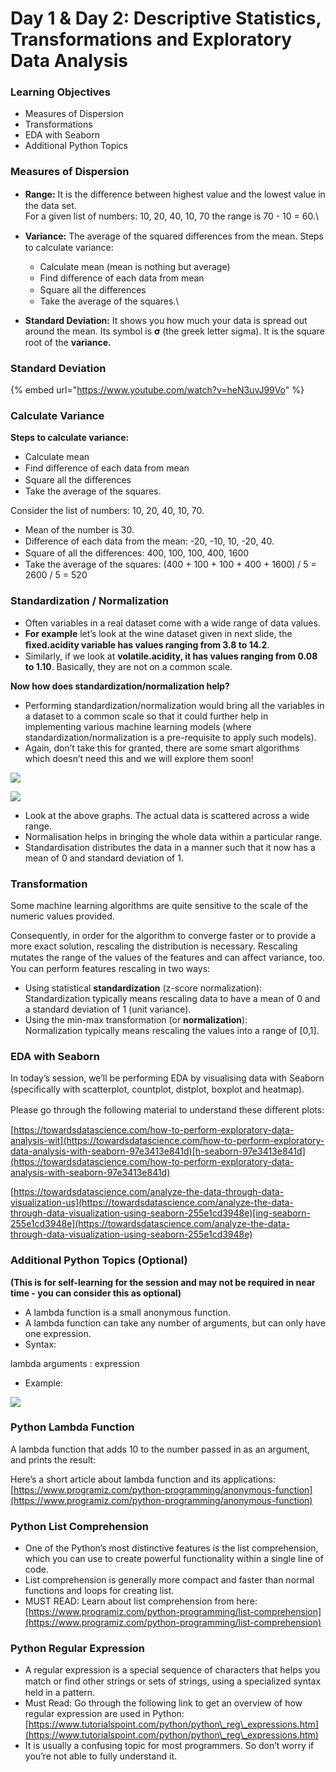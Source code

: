 # Day 1 & Day 2: Descriptive Statistics, Transformations and Exploratory Data Analysis

### Learning Objectives

* Measures of Dispersion
* Transformations
* EDA with Seaborn
* Additional Python Topics

### **Measures of Dispersion**

* **Range:** It is the diﬀerence between highest value and the lowest value in the data set. \
  For a given list of numbers: 10, 20, 40, 10, 70 the range is 70 - 10 = 60.\

* **Variance:** The average of the squared diﬀerences from the mean. Steps to calculate variance:
  * Calculate mean (mean is nothing but average)
  * Find diﬀerence of each data from mean
  * Square all the diﬀerences
  * Take the average of the squares.\

* **Standard Deviation:** It shows you how much your data is spread out around the mean. Its symbol is 𝛔 (the greek letter sigma). It is the square root of the **variance.**     &#x20;

### **Standard Deviation**                                           &#x20;

{% embed url="https://www.youtube.com/watch?v=heN3uvJ99Vo" %}

### Calculate Variance

**Steps to calculate variance:**

* Calculate mean
* Find diﬀerence of each data from mean
* Square all the diﬀerences
* Take the average of the squares.

Consider the list of numbers: 10, 20, 40, 10, 70.

* Mean of the number is 30.
* Diﬀerence of each data from the mean: -20, -10, 10, -20, 40.
* Square of all the diﬀerences: 400, 100, 100, 400, 1600
* Take the average of the squares: (400 + 100 + 100 + 400 + 1600) / 5 = 2600 / 5 = 520

### Standardization / Normalization

* Often variables in a real dataset come with a wide range of data values.
* **For example** let’s look at the wine dataset given in next slide, the **ﬁxed.acidity variable has values ranging from 3.8 to 14.2**.&#x20;
* Similarly, if we look at **volatile.acidity, it has values ranging from 0.08 to 1.10**. Basically, they are not on a common scale.

**Now how does standardization/normalization help?**

* Performing standardization/normalization would bring all the variables in a dataset to a common scale so that it could further help in implementing various machine learning models (where standardization/normalization is a pre-requisite to apply such models).&#x20;
* Again, don’t take this for granted, there are some smart algorithms which doesn’t need this and we will explore them soon!

![](https://lh6.googleusercontent.com/YBk3tz1PnkS\_nzn7SLreBdeVBAO0pCzAU-E1TFfwQI2kCiiHWxuRJVpHBX3lcWM7nVTdHgWG\_wfCYz8vkXe8Pz6Tf1X9\_VEPQi1pKr0-PEcJcnwrmolmhAg1be4mBlEJR0PRiLRM14k)

![](https://lh3.googleusercontent.com/03Lp-HdY1nGIQHATpYl97ZFxlPoseACRfdj\_HXVqgpDZ0RXDHCdZDXm\_JIf3txnSptArHEDF8fu4dP2nHpdW-rb\_q6KN5Y\_NC\_ERiwJFAcJKb9o6jq6KyXnTes2nrEkzasp3ScIxjv8)

* Look at the above graphs. The actual data is scattered across a wide range.
* Normalisation helps in bringing the whole data within a particular range.
* Standardisation distributes the data in a manner such that it now has a mean of 0 and standard deviation of 1.

### Transformation

Some machine learning algorithms are quite sensitive to the scale of the numeric values provided.

Consequently, in order for the algorithm to converge faster or to provide a more exact solution, rescaling the distribution is necessary. Rescaling mutates the range of the values of the features and can aﬀect variance, too. You can perform features rescaling in two ways:

* Using statistical **standardization** (z-score normalization): \
  Standardization typically means rescaling data to have a mean of 0 and a standard deviation of 1 (unit variance).
* Using the min-max transformation (or **normalization**):\
  Normalization typically means rescaling the values into a range of \[0,1].

### EDA with Seaborn

In today’s session, we’ll be performing EDA by visualising data with Seaborn (speciﬁcally with scatterplot, countplot, distplot, boxplot and heatmap).

Please go through the following material to understand these diﬀerent plots:

[https://towardsdatascience.com/how-to-perform-exploratory-data-analysis-wit](https://towardsdatascience.com/how-to-perform-exploratory-data-analysis-with-seaborn-97e3413e841d)[h-seaborn-97e3413e841d](https://towardsdatascience.com/how-to-perform-exploratory-data-analysis-with-seaborn-97e3413e841d)

[https://towardsdatascience.com/analyze-the-data-through-data-visualization-us](https://towardsdatascience.com/analyze-the-data-through-data-visualization-using-seaborn-255e1cd3948e)[ing-seaborn-255e1cd3948e](https://towardsdatascience.com/analyze-the-data-through-data-visualization-using-seaborn-255e1cd3948e)

### **Additional Python Topics (Optional)**

**(This is for self-learning for the session and may not be required in near time - you can consider this as optional)**

* A lambda function is a small anonymous function.
* A lambda function can take any number of arguments, but can only have one expression.
* Syntax:

lambda arguments : expression

* Example:

![](https://lh3.googleusercontent.com/eg-W6Gu9K6pTxQ6qV\_t\_8YZUZ5dCE4k7Pl3kN0LiFamX3P-TU6WZlVCYbDBEORDgx4GXIQNFb07Y225R8HxSR\_OLS\_EJ\_XfxdICmFJQy8guKPv9EY6a9rR94YKfV-ty4HS0owfsjAXc)

### Python Lambda Function

A lambda function that adds 10 to the number passed in as an argument, and prints the result:

Here’s a short article about lambda function and its applications: [https://www.programiz.com/python-programming/anonymous-function](https://www.programiz.com/python-programming/anonymous-function)

### Python List Comprehension

* One of the Python’s most distinctive features is the list comprehension, which you can use to create powerful functionality within a single line of code.
* List comprehension is generally more compact and faster than normal functions and loops for creating list.
* MUST READ: Learn about list comprehension from here: [https://www.programiz.com/python-programming/list-comprehension](https://www.programiz.com/python-programming/list-comprehension)

### Python Regular Expression

* A regular expression is a special sequence of characters that helps you match or ﬁnd other strings or sets of strings, using a specialized syntax held in a pattern.
* Must Read: Go through the following link to get an overview of how regular expression are used in Python: [https://www.tutorialspoint.com/python/python\_reg\_expressions.htm](https://www.tutorialspoint.com/python/python\_reg\_expressions.htm)
* It is usually a confusing topic for most programmers. So don’t worry if you’re not able to fully understand it.
